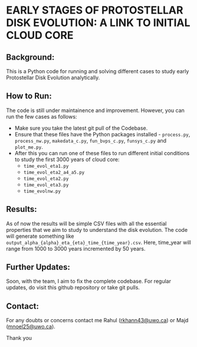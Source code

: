 # EARLY STAGES OF PROTOSTELLAR DISK EVOLUTION: A LINK TO INITIAL CLOUD CORE

## Background:
This is a Python code for running and solving different cases to study early Protostellar Disk Evolution analytically.

## How to Run:
The code is still under maintainence and improvement. However, you can run the few cases as follows:
-   Make sure you take the latest git pull of the Codebase.
-   Ensure that these files have the Python packages installed - `process.py`, `process_nw.py`, `makedata_c.py`, `fun_bvps_c.py`, `funsys_c.py` and `plot_me.py`.
-   After this you can run one of these files to run different initial conditions to study the first 3000 years of cloud core:
    - `time_evol_eta1.py`
    - `time_evol_eta2_a4_a5.py`
    - `time_evol_eta2.py`
    - `time_evol_eta3.py`
    - `time_evolnw.py`

## Results:
As of now the results will be simple CSV files with all the essential properties that we aim to study to understand the disk evolution. The code will generate something like `output_alpha_{alpha}_eta_{eta}_time_{time_year}.csv`. Here, time_year will range from 1000 to 3000 years incremented by 50 years.

## Further Updates:
Soon, with the team, I aim to fix the complete codebase. For regular updates, do visit this github repository or take git pulls.

## Contact:
For any doubts or concerns contact me Rahul (rkhann43@uwo.ca) or Majd (mnoel25@uwo.ca).

Thank you

